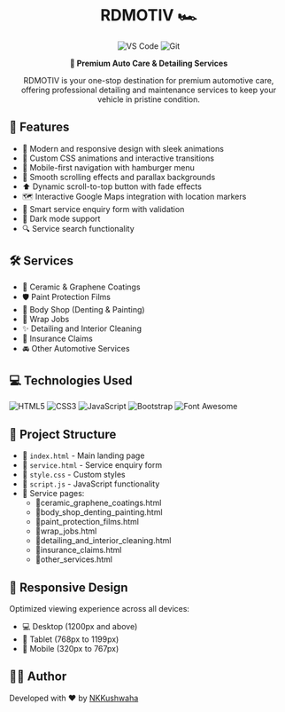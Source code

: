<h1 align="center">RDMOTIV 🏎️</h1>

<p align="center">
<img alt="VS Code" src="https://img.shields.io/badge/VS_Code-007ACC?style=for-the-badge&amp;logo=visual-studio-code&amp;logoColor=white">
<img alt="Git" src="https://img.shields.io/badge/Git-F05032?style=for-the-badge&amp;logo=git&amp;logoColor=white">
</p>
<p align="center"><strong>🌟 Premium Auto Care & Detailing Services</strong></p>
<p align="center">RDMOTIV is your one-stop destination for premium automotive care, offering professional detailing and maintenance services to keep your vehicle in pristine condition.</p>

<h2>🌟 Features</h2>

<ul>
  <li>💅 Modern and responsive design with sleek animations</li>
  <li>🎨 Custom CSS animations and interactive transitions</li>
  <li>📱 Mobile-first navigation with hamburger menu</li>
  <li>🔄 Smooth scrolling effects and parallax backgrounds</li>
  <li>⬆️ Dynamic scroll-to-top button with fade effects</li>
  <li>🗺️ Interactive Google Maps integration with location markers</li>
  <li>📝 Smart service enquiry form with validation</li>
  <li>🌙 Dark mode support</li>
  <li>🔍 Service search functionality</li>
</ul>

<h2>🛠️ Services</h2>

<ul>
  <li>🎨 Ceramic & Graphene Coatings</li>
  <li>🛡️ Paint Protection Films</li>
  <li>🔧 Body Shop (Denting & Painting)</li>
  <li>🎯 Wrap Jobs</li>
  <li>✨ Detailing and Interior Cleaning</li>
  <li>📄 Insurance Claims</li>
  <li>🚘 Other Automotive Services</li>
</ul>

<h2>💻 Technologies Used</h2>
<p>
<img alt="HTML5" src="https://img.shields.io/badge/HTML5-E34F26?style=for-the-badge&amp;logo=html5&amp;logoColor=white">
<img alt="CSS3" src="https://img.shields.io/badge/CSS3-1572B6?style=for-the-badge&amp;logo=css3&amp;logoColor=white">
<img alt="JavaScript" src="https://img.shields.io/badge/JavaScript-F7DF1E?style=for-the-badge&amp;logo=javascript&amp;logoColor=black">
<img alt="Bootstrap" src="https://img.shields.io/badge/Bootstrap-563D7C?style=for-the-badge&amp;logo=bootstrap&amp;logoColor=white">
<img alt="Font Awesome" src="https://img.shields.io/badge/Font_Awesome-339AF0?style=for-the-badge&amp;logo=fontawesome&amp;logoColor=white">
</p>

<h2>📁 Project Structure</h2>

<ul>
  <li>📄 <code>index.html</code> - Main landing page</li>
  <li>📄 <code>service.html</code> - Service enquiry form</li>
  <li>📄 <code>style.css</code> - Custom styles</li>
  <li>📄 <code>script.js</code> - JavaScript functionality</li>
  <li>📁 Service pages:
    <ul>
      <li>📄ceramic_graphene_coatings.html</li>
      <li>📄body_shop_denting_painting.html</li>
      <li>📄paint_protection_films.html</li>
      <li>📄wrap_jobs.html</li>
      <li>📄detailing_and_interior_cleaning.html</li>
      <li>📄insurance_claims.html</li>
      <li>📄other_services.html</li>
    </ul>
  </li>
</ul>

<h2>📱 Responsive Design</h2>

<p>Optimized viewing experience across all devices:</p>
<ul>
  <li>💻 Desktop (1200px and above)</li>
  <li>📱 Tablet (768px to 1199px)</li>
  <li>📱 Mobile (320px to 767px)</li>
</ul>

<h2>👨‍💻 Author</h2>

<p>Developed with ❤️ by <a href="https://github.com/NKKushwaha">NKKushwaha</a></p>
